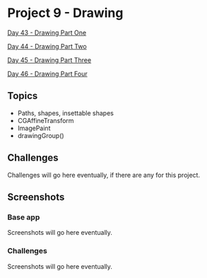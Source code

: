 #  Project 9 - Drawing

[Day 43 - Drawing Part One](https://www.hackingwithswift.com/100/swiftui/43)

[Day 44 - Drawing Part Two](https://www.hackingwithswift.com/100/swiftui/44)

[Day 45 - Drawing Part Three](https://www.hackingwithswift.com/100/swiftui/45)

[Day 46 - Drawing Part Four](https://www.hackingwithswift.com/100/swiftui/46)

## Topics

* Paths, shapes, insettable shapes
* CGAffineTransform
* ImagePaint
* drawingGroup()

## Challenges

Challenges will go here eventually, if there are any for this project.

## Screenshots

### Base app

Screenshots will go here eventually.

<!--<p float="left">-->
<!--    <img src="screenshots/drawing01.png" alt="Drawings Base Picture 1" width="341">-->
<!--</p>-->

### Challenges

Screenshots will go here eventually.
